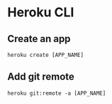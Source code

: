 # Heroku CLI

## Create an app

```
heroku create [APP_NAME]
```

## Add git remote

```
heroku git:remote -a [APP_NAME]
```
